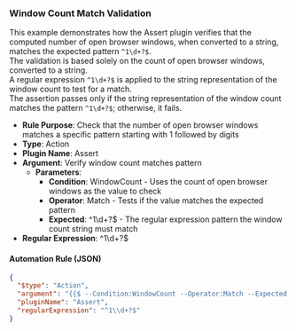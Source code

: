### Window Count Match Validation

This example demonstrates how the Assert plugin verifies that the computed number of open browser windows, when converted to a string, matches the expected pattern `^1\d+?$`.  
The validation is based solely on the count of open browser windows, converted to a string.  
A regular expression `^1\d+?$` is applied to the string representation of the window count to test for a match.  
The assertion passes only if the string representation of the window count matches the pattern `^1\d+?$`; otherwise, it fails.

- **Rule Purpose**: Check that the number of open browser windows matches a specific pattern starting with 1 followed by digits  
- **Type**: Action  
- **Plugin Name**: Assert  
- **Argument**: Verify window count matches pattern  
  - **Parameters**:  
    - **Condition**: WindowCount - Uses the count of open browser windows as the value to check  
    - **Operator**: Match - Tests if the value matches the expected pattern  
    - **Expected**: ^1\d+?$ - The regular expression pattern the window count string must match  
- **Regular Expression**: ^1\d+?$

#### Automation Rule (JSON)

```json
{
  "$type": "Action",
  "argument": "{{$ --Condition:WindowCount --Operator:Match --Expected:^1\\d+?$}}",
  "pluginName": "Assert",
  "regularExpression": "^1\\d+?$"
}
```
